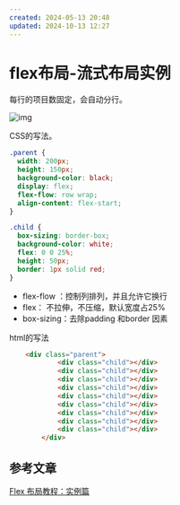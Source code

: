 ```yaml
---
created: 2024-05-13 20:48
updated: 2024-10-13 12:27
---
```

# flex布局-流式布局实例

每行的项目数固定，会自动分行。

![img](https://cdn.jsdelivr.net/gh/MrJackC/PicGoImages/other/202404230909268.png)

CSS的写法。

 ```css
 .parent {
   width: 200px;
   height: 150px;
   background-color: black;
   display: flex;
   flex-flow: row wrap;
   align-content: flex-start;
 }
 
 .child {
   box-sizing: border-box;
   background-color: white;
   flex: 0 0 25%;
   height: 50px;
   border: 1px solid red;
 }
 ```

- flex-flow ：控制列排列，并且允许它换行
- flex： 不拉伸，不压缩，默认宽度占25%
- box-sizing：去除padding 和border 因素

html的写法

```html
    <div class="parent">
            <div class="child"></div>
            <div class="child"></div>
            <div class="child"></div>
            <div class="child"></div>
            <div class="child"></div>
            <div class="child"></div>
            <div class="child"></div>
            <div class="child"></div>
            <div class="child"></div>
        </div>
```

## 参考文章

[Flex 布局教程：实例篇](http://www.ruanyifeng.com/blog/2015/07/flex-examples.html)
